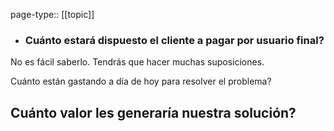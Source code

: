 page-type:: [[topic]]
- ### Cuánto estará dispuesto el cliente a pagar por usuario final?

No es fácil saberlo. Tendrás que hacer muchas suposiciones.

Cuánto están gastando a día de hoy para resolver el problema?

Cuánto valor les generaría nuestra solución?
  - 


